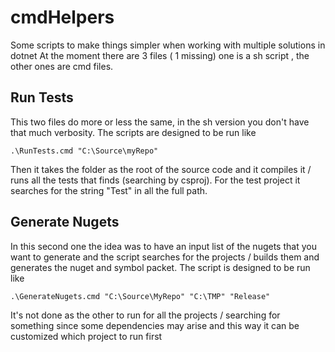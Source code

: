 # cmdHelpers
Some scripts to make things simpler when working with multiple solutions in dotnet
At the moment there are 3 files ( 1 missing) one is a sh script , the other ones are cmd files. 

## Run Tests 
This two files do more or less the same, in the sh version you don't have that much verbosity. 
The scripts are designed to be run like 
````
.\RunTests.cmd "C:\Source\myRepo" 
````
Then it takes the folder as the root of the source code and it compiles it / runs all the tests that finds (searching by csproj).
For the test project it searches for the string "Test" in all the full path.

## Generate Nugets
In this second one the idea was to have an input list of the nugets that you want to generate and the script searches for the projects / builds them and generates the nuget and symbol packet.
The script is designed to be run like 
````
.\GenerateNugets.cmd "C:\Source\MyRepo" "C:\TMP" "Release"
````
It's not done as the other to run for all the projects / searching for something since some dependencies may arise and this way it can be customized which project to run first 

